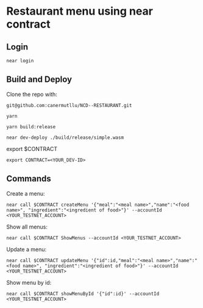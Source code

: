# Restaurant menu using near contract 

## Login

```
near login
```

## Build and Deploy

Clone the repo with:
```
git@github.com:canermutllu/NCD--RESTAURANT.git
```

```
yarn

yarn build:release

near dev-deploy ./build/release/simple.wasm
```

export $CONTRACT
```
export CONTRACT=<YOUR_DEV-ID>
```

## Commands

Create a menu:
```
near call $CONTRACT createMenu '{"meal":"<meal name>","name":"<food name>", "ingredient":"<ingredient of food>"}' --accountId <YOUR_TESTNET_ACCOUNT>
```
Show all menus:

```
near call $CONTRACT ShowMenus --accountId <YOUR_TESTNET_ACCOUNT>
```
Update a menu:
```
near call $CONTRACT updateMenu '{"id":id,"meal":"<meal name>","name":"<food name>", "ingredient":"<ingredient of food>"}' --accountId <YOUR_TESTNET_ACCOUNT>
```

Show menu by id:
```
near call $CONTRACT showMenuById '{"id":id}' --accountId <YOUR_TESTNET_ACCOUNT>
```
















